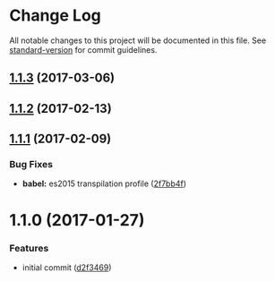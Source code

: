 # Change Log

All notable changes to this project will be documented in this file. See [standard-version](https://github.com/conventional-changelog/standard-version) for commit guidelines.

<a name="1.1.3"></a>
## [1.1.3](https://github.com/prepair/parse-price/compare/v1.1.2...v1.1.3) (2017-03-06)



<a name="1.1.2"></a>
## [1.1.2](https://github.com/prepair/parse-price/compare/v1.1.1...v1.1.2) (2017-02-13)



<a name="1.1.1"></a>
## [1.1.1](https://github.com/prepair/parse-price/compare/v1.1.0...v1.1.1) (2017-02-09)


### Bug Fixes

* **babel:** es2015 transpilation profile ([2f7bb4f](https://github.com/prepair/parse-price/commit/2f7bb4f))



<a name="1.1.0"></a>
# 1.1.0 (2017-01-27)


### Features

* initial commit ([d2f3469](https://github.com/prepair/parse-price/commit/d2f3469))
